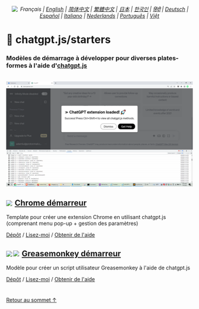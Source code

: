 <div align="center">

###### <a href="https://github.com/kudoai/chatgpt.js/tree/main/starters/docs"><img height=15 style="margin: 0 3px -2px" src="https://raw.githubusercontent.com/kudoai/chatgpt.js/0fc3060273fcff77d3e2ff968d5c74acdab62beb/media/images/icons/earth-americas-icon32.svg"></a> Français | <a href="../..#readme">English</a> | <a href="../zh-cn#readme">简体中文</a> | <a href="../zh-tw#readme">繁體中文</a> | <a href="../ja#readme">日本</a> | <a href="../ko#readme">한국인</a> | <a href="../hi#readme">हिंदी</a> | <a href="../de#readme">Deutsch</a> | <a href="../es#readme">Español</a> | <a href="../it#readme">Italiano</a> | <a href="../nl#readme">Nederlands</a> | <a href="../pt#readme">Português</a> | <a href="../vi#readme">Việt</a>

</div>

# 🚀 chatgpt.js/starters

### Modèles de démarrage à développer pour diverses plates-formes à l'aide d'<a href="https://github.com/kudoai/chatgpt.js">chatgpt.js</a>

<br>

<picture>
    <source type="image/webp" srcset="../../chrome/media/images/screenshots/extension-loaded.webp">
    <img src="../../chrome/media/images/screenshots/extension-loaded.png">
</picture>

<h2><a href="../../chrome"><img style="margin: 0 2px -1px 0" height=18 src="https://www.google.com/chrome/static/images/favicons/apple-icon-60x60.png"></a> <a href="../../chrome">Chrome démarreur</a></h2>

Template pour créer une extension Chrome en utilisant chatgpt.js (comprenant menu pop-up + gestion des paramètres)

[Dépôt](https://github.com/kudoai/chatgpt.js-chrome-starter) / [Lisez-moi](../../chrome/docs/fr#readme) / [Obtenir de l'aide](https://github.com/kudoai/chatgpt.js-chrome-starter/issues)

<h2><a href="../../greasemonkey"><img style="margin: 0 2px -0.065rem 0" height=19 src="https://raw.githubusercontent.com/kudoai/chatgpt.js/main/starters/media/images/icons/tampermonkey-icon28.png"><img style="margin: 0 2px -0.035rem 1px" height=19.5 src="https://raw.githubusercontent.com/kudoai/chatgpt.js/main/starters/media/images/icons/violentmonkey-icon100.png"></a> <a href="../../greasemonkey">Greasemonkey démarreur</a></h2>

Modèle pour créer un script utilisateur Greasemonkey à l'aide de chatgpt.js

[Dépôt](https://github.com/kudoai/chatgpt.js-greasemonkey-starter) / [Lisez-moi](../../greasemonkey#readme) / [Obtenir de l'aide](https://github.com/kudoai/chatgpt.js-greasemonkey-starter/issues)

#

[Retour au sommet ↑](#)
